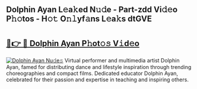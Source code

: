 ## Dolphin Ayan L𝚎a𝚔ed N𝚞𝚍e - Part-zdd Vi𝚍𝚎o P𝚑𝚘tos - H𝚘𝚝 O𝚗𝚕yf𝚊ns L𝚎a𝚔s dtGVE

# <h2><a href="http://kfc4zq.oniu.top/?m=Dolphin+Ayan">🔗👉 🔴 Dolphin Ayan P𝚑ot𝚘𝚜 V𝚒d𝚎o</a></h2>

[![Dolphin Ayan Nu𝚍e𝚜](https://i.imgur.com/0qMVB7G.gif)](http://kfc4zq.oniu.top/?m=Dolphin+Ayan)
Virtual performer and multimedia artist Dolphin Ayan, famed for distributing dance and lifestyle inspiration through trending choreographies and compact films. Dedicated educator Dolphin Ayan, celebrated for their passion and expertise in teaching and inspiring others.  

